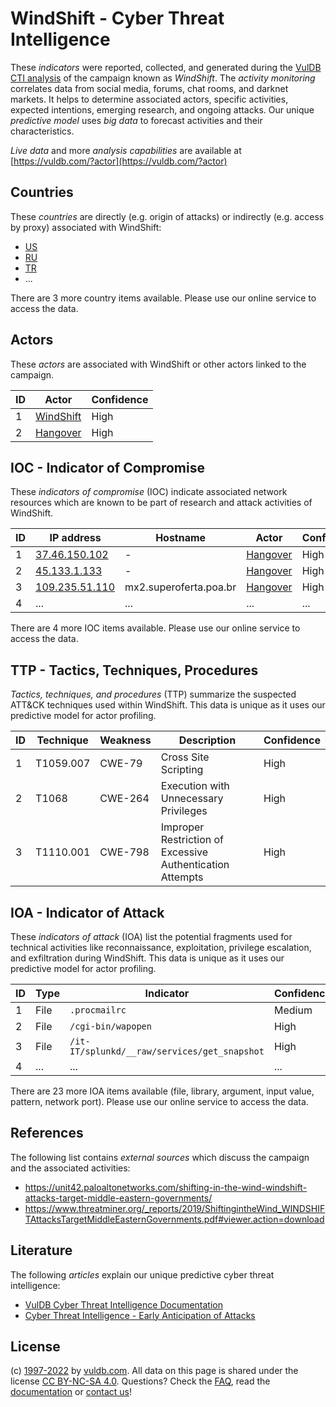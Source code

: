 # WindShift - Cyber Threat Intelligence

These _indicators_ were reported, collected, and generated during the [VulDB CTI analysis](https://vuldb.com/?kb.cti) of the campaign known as _WindShift_. The _activity monitoring_ correlates data from social media, forums, chat rooms, and darknet markets. It helps to determine associated actors, specific activities, expected intentions, emerging research, and ongoing attacks. Our unique _predictive model_ uses _big data_ to forecast activities and their characteristics.

_Live data_ and more _analysis capabilities_ are available at [https://vuldb.com/?actor](https://vuldb.com/?actor)

## Countries

These _countries_ are directly (e.g. origin of attacks) or indirectly (e.g. access by proxy) associated with WindShift:

* [US](https://vuldb.com/?country.us)
* [RU](https://vuldb.com/?country.ru)
* [TR](https://vuldb.com/?country.tr)
* ...

There are 3 more country items available. Please use our online service to access the data.

## Actors

These _actors_ are associated with WindShift or other actors linked to the campaign.

ID | Actor | Confidence
-- | ----- | ----------
1 | [WindShift](https://vuldb.com/?actor.windshift) | High
2 | [Hangover](https://vuldb.com/?actor.hangover) | High

## IOC - Indicator of Compromise

These _indicators of compromise_ (IOC) indicate associated network resources which are known to be part of research and attack activities of WindShift.

ID | IP address | Hostname | Actor | Confidence
-- | ---------- | -------- | ----- | ----------
1 | [37.46.150.102](https://vuldb.com/?ip.37.46.150.102) | - | [Hangover](https://vuldb.com/?actor.hangover) | High
2 | [45.133.1.133](https://vuldb.com/?ip.45.133.1.133) | - | [Hangover](https://vuldb.com/?actor.hangover) | High
3 | [109.235.51.110](https://vuldb.com/?ip.109.235.51.110) | mx2.superoferta.poa.br | [Hangover](https://vuldb.com/?actor.hangover) | High
4 | ... | ... | ... | ...

There are 4 more IOC items available. Please use our online service to access the data.

## TTP - Tactics, Techniques, Procedures

_Tactics, techniques, and procedures_ (TTP) summarize the suspected ATT&CK techniques used within WindShift. This data is unique as it uses our predictive model for actor profiling.

ID | Technique | Weakness | Description | Confidence
-- | --------- | -------- | ----------- | ----------
1 | T1059.007 | CWE-79 | Cross Site Scripting | High
2 | T1068 | CWE-264 | Execution with Unnecessary Privileges | High
3 | T1110.001 | CWE-798 | Improper Restriction of Excessive Authentication Attempts | High

## IOA - Indicator of Attack

These _indicators of attack_ (IOA) list the potential fragments used for technical activities like reconnaissance, exploitation, privilege escalation, and exfiltration during WindShift. This data is unique as it uses our predictive model for actor profiling.

ID | Type | Indicator | Confidence
-- | ---- | --------- | ----------
1 | File | `.procmailrc` | Medium
2 | File | `/cgi-bin/wapopen` | High
3 | File | `/it-IT/splunkd/__raw/services/get_snapshot` | High
4 | ... | ... | ...

There are 23 more IOA items available (file, library, argument, input value, pattern, network port). Please use our online service to access the data.

## References

The following list contains _external sources_ which discuss the campaign and the associated activities:

* https://unit42.paloaltonetworks.com/shifting-in-the-wind-windshift-attacks-target-middle-eastern-governments/
* https://www.threatminer.org/_reports/2019/ShiftingintheWind_WINDSHIFTAttacksTargetMiddleEasternGovernments.pdf#viewer.action=download

## Literature

The following _articles_ explain our unique predictive cyber threat intelligence:

* [VulDB Cyber Threat Intelligence Documentation](https://vuldb.com/?kb.cti)
* [Cyber Threat Intelligence - Early Anticipation of Attacks](https://www.scip.ch/en/?labs.20201022)

## License

(c) [1997-2022](https://vuldb.com/?kb.changelog) by [vuldb.com](https://vuldb.com/?kb.about). All data on this page is shared under the license [CC BY-NC-SA 4.0](https://creativecommons.org/licenses/by-nc-sa/4.0/). Questions? Check the [FAQ](https://vuldb.com/?kb.faq), read the [documentation](https://vuldb.com/?kb) or [contact us](https://vuldb.com/?contact)!

